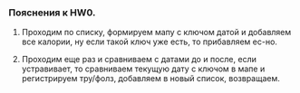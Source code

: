 ### Пояснения к HW0.

1) Проходим по списку, формируем мапу с ключом датой и добавляем
все калории, ну если такой ключ уже есть, то прибавляем ес-но.

2) Проходим еще раз и сравниваем с датами до и после,
если устравивает, то сравниваем текущую дату с ключом в мапе и
регистрируем тру/фолз, добавляем в новый список, возвращаем.